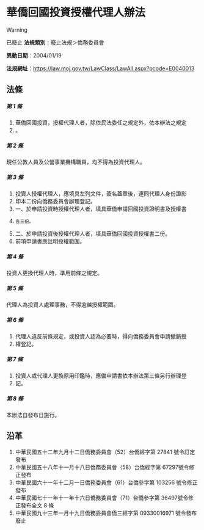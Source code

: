 # 華僑回國投資授權代理人辦法


> [!WARNING]
> 已廢止
**法規類別**：廢止法規＞僑務委員會

**異動日期**：2004/01/19  

**法規網址**：https://law.moj.gov.tw/LawClass/LawAll.aspx?pcode=E0040013



## 法條
##### 第 1 條
1. 華僑回國投資，授權代理人者，除依民法委任之規定外，依本辦法之規定
1. 。

##### 第 2 條
現任公教人員及公營事業機構職員，均不得為投資代理人。

##### 第 3 條
1. 投資人授權代理人，應填具左列文件，簽名蓋章後，連同代理人身份證影
1. 印本二份向僑務委員會辦理登記。
1. 一、於申請投資時授權代理人者，填具華僑申請回國投資證明書及授權書
1.     各三份。
1. 二、於申請投資後授權代理人者，填具華僑回國投資授權書二份。
1. 前項申請書應註明授權範圍。

##### 第 4 條
投資人更換代理人時，準用前條之規定。

##### 第 5 條
代理人為投資人處理事務，不得逾越授權範圍。

##### 第 6 條
1. 代理人違反前條規定，或投資人認為必要時，得向僑務委員會申請撤銷授
1. 權登記。

##### 第 7 條
1. 投資人或代理人更換原用印鑑時，應備申請書依本辦法第三條另行辦理登
1. 記。

##### 第 8 條
本辦法自發布日施行。

## 沿革
1. 中華民國五十二年九月十二日僑務委員會（52）台僑經字第 27841  號令訂定發布
1. 中華民國五十八年十一月十八日僑務委員會（58）台僑經字第 67297號令修正發布
1. 中華民國六十一年十二月一日僑務委員會（61）台僑參字第 103256 號令修正發布
1. 中華民國七十一年十一年十六日僑務委員會（71）台僑參字第 36497號令修正發布全文 8  條
1. 中華民國九十三年一月十九日僑務委員會僑三經字第 09330016971  號令發布廢止
